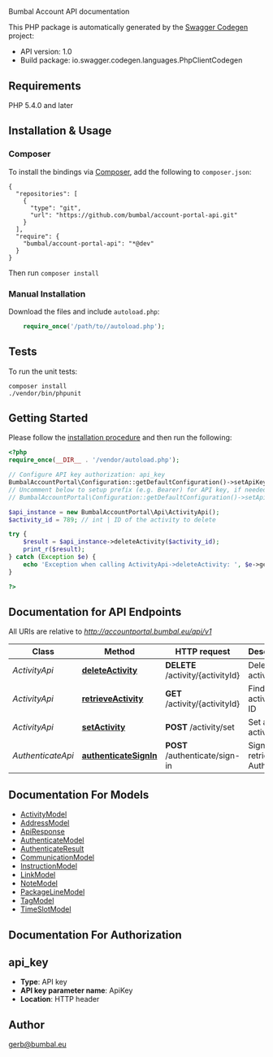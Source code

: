 # 
Bumbal Account API documentation

This PHP package is automatically generated by the [Swagger Codegen](https://github.com/swagger-api/swagger-codegen) project:

- API version: 1.0
- Build package: io.swagger.codegen.languages.PhpClientCodegen

## Requirements

PHP 5.4.0 and later

## Installation & Usage
### Composer

To install the bindings via [Composer](http://getcomposer.org/), add the following to `composer.json`:

```
{
  "repositories": [
    {
      "type": "git",
      "url": "https://github.com/bumbal/account-portal-api.git"
    }
  ],
  "require": {
    "bumbal/account-portal-api": "*@dev"
  }
}
```

Then run `composer install`

### Manual Installation

Download the files and include `autoload.php`:

```php
    require_once('/path/to//autoload.php');
```

## Tests

To run the unit tests:

```
composer install
./vendor/bin/phpunit
```

## Getting Started

Please follow the [installation procedure](#installation--usage) and then run the following:

```php
<?php
require_once(__DIR__ . '/vendor/autoload.php');

// Configure API key authorization: api_key
BumbalAccountPortal\Configuration::getDefaultConfiguration()->setApiKey('ApiKey', 'YOUR_API_KEY');
// Uncomment below to setup prefix (e.g. Bearer) for API key, if needed
// BumbalAccountPortal\Configuration::getDefaultConfiguration()->setApiKeyPrefix('ApiKey', 'Bearer');

$api_instance = new BumbalAccountPortal\Api\ActivityApi();
$activity_id = 789; // int | ID of the activity to delete

try {
    $result = $api_instance->deleteActivity($activity_id);
    print_r($result);
} catch (Exception $e) {
    echo 'Exception when calling ActivityApi->deleteActivity: ', $e->getMessage(), PHP_EOL;
}

?>
```

## Documentation for API Endpoints

All URIs are relative to *http://accountportal.bumbal.eu/api/v1*

Class | Method | HTTP request | Description
------------ | ------------- | ------------- | -------------
*ActivityApi* | [**deleteActivity**](docs/Api/ActivityApi.md#deleteactivity) | **DELETE** /activity/{activityId} | Delete an activity
*ActivityApi* | [**retrieveActivity**](docs/Api/ActivityApi.md#retrieveactivity) | **GET** /activity/{activityId} | Find activity by ID
*ActivityApi* | [**setActivity**](docs/Api/ActivityApi.md#setactivity) | **POST** /activity/set | Set an activity
*AuthenticateApi* | [**authenticateSignIn**](docs/Api/AuthenticateApi.md#authenticatesignin) | **POST** /authenticate/sign-in | Sign in and retrieve an AuthToken


## Documentation For Models

 - [ActivityModel](docs/Model/ActivityModel.md)
 - [AddressModel](docs/Model/AddressModel.md)
 - [ApiResponse](docs/Model/ApiResponse.md)
 - [AuthenticateModel](docs/Model/AuthenticateModel.md)
 - [AuthenticateResult](docs/Model/AuthenticateResult.md)
 - [CommunicationModel](docs/Model/CommunicationModel.md)
 - [InstructionModel](docs/Model/InstructionModel.md)
 - [LinkModel](docs/Model/LinkModel.md)
 - [NoteModel](docs/Model/NoteModel.md)
 - [PackageLineModel](docs/Model/PackageLineModel.md)
 - [TagModel](docs/Model/TagModel.md)
 - [TimeSlotModel](docs/Model/TimeSlotModel.md)


## Documentation For Authorization


## api_key

- **Type**: API key
- **API key parameter name**: ApiKey
- **Location**: HTTP header


## Author

gerb@bumbal.eu


